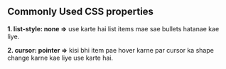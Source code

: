 ## Commonly Used CSS properties

**1. list-style: none ⇒** use karte hai list items mae sae bullets hatanae kae liye.

**2. cursor: pointer ⇒** kisi bhi item pae hover karne par cursor ka shape change karne kae liye use karte hai.
